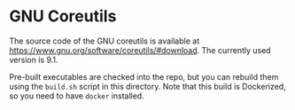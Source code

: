# GNU Coreutils

The source code of the GNU coreutils is available at https://www.gnu.org/software/coreutils/#download. The currently used version is 9.1.

Pre-built executables are checked into the repo, but you can rebuild them using the `build.sh` script in this directory.
Note that this build is Dockerized, so you need to have `docker` installed.
